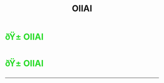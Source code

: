 ﻿---
lang: en-US
title: OIIAI
prev: Gravestone
next: Paranoia
---
# <font color=#2bdb2b>ðŸ± <b>OIIAI</b></font> <Badge text="Mixed" type="tip" vertical="middle"/>
# <font color=#2bdb2b>ðŸ± <b>OIIAI</b></font> <Badge text="Mixed" type="tip" vertical="middle"/>
---


